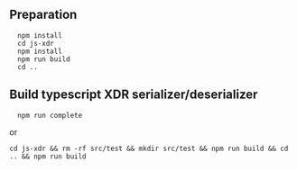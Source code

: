 ## Preparation
```
  npm install
  cd js-xdr
  npm install
  npm run build
  cd ..
```

## Build typescript XDR serializer/deserializer
```
  npm run complete
```

or

```
cd js-xdr && rm -rf src/test && mkdir src/test && npm run build && cd .. && npm run build
```
